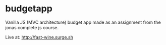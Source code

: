 # budgetapp
Vanilla JS (MVC architecture) budget app made as an assignment from the jonas complete js course. 

Live at: http://fast-wine.surge.sh
